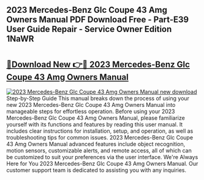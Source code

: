 ## 2023 Mercedes-Benz Glc Coupe 43 Amg Owners Manual PDF Download Free - Part-E39 User Guide Repair - Service Owner Edition 1NaWR

# <h2><a href="http://bc36224.oget.top/?id=2023+Mercedes-Benz+Glc+Coupe+43+Amg+Owners+Manual">🔗Download New 👉🔴 2023 Mercedes-Benz Glc Coupe 43 Amg Owners Manual</a></h2>

[![2023 Mercedes-Benz Glc Coupe 43 Amg Owners Manual new download](https://i.imgur.com/5g1atiW.png)](http://bc36224.oget.top/?id=2023+Mercedes-Benz+Glc+Coupe+43+Amg+Owners+Manual)
Step-by-Step Guide This manual breaks down the process of using your new 2023 Mercedes-Benz Glc Coupe 43 Amg Owners Manual into manageable steps for effortless operation. Before using your 2023 Mercedes-Benz Glc Coupe 43 Amg Owners Manual, please familiarize yourself with its functions and features by reading this user manual. It includes clear instructions for installation, setup, and operation, as well as troubleshooting tips for common issues. 2023 Mercedes-Benz Glc Coupe 43 Amg Owners Manual advanced features include object recognition, motion sensors, customizable alerts, and remote access, all of which can be customized to suit your preferences via the user interface. We're Always Here for You 2023 Mercedes-Benz Glc Coupe 43 Amg Owners Manual. Our customer support team is dedicated to assisting you with any inquiries.
